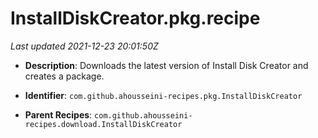 # InstallDiskCreator.pkg.recipe

_Last updated 2021-12-23 20:01:50Z_

- **Description**: Downloads the latest version of Install Disk Creator and creates a package.

- **Identifier**: `com.github.ahousseini-recipes.pkg.InstallDiskCreator`

- **Parent Recipes**: `com.github.ahousseini-recipes.download.InstallDiskCreator`
